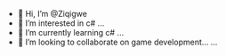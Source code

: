 - 👋 Hi, I’m @Ziqigwe
- 👀 I’m interested in c# ...
- 🌱 I’m currently learning c# ...
- 💞️ I’m looking to collaborate on game development...
   ...

<!---
Ziqigwe/Ziqigwe is a ✨ special ✨ repository because its `README.md` (this file) appears on your GitHub profile.
You can click the Preview link to take a look at your changes.
--->

